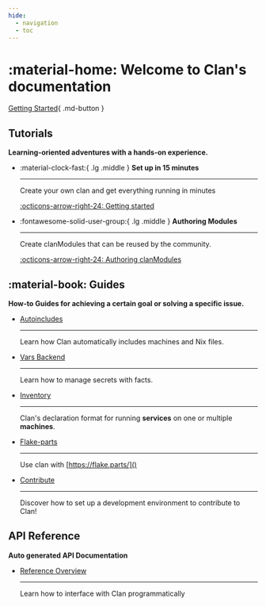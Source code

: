 ```yaml
---
hide:
  - navigation
  - toc
---
```


# :material-home: Welcome to **Clan**'s  documentation

[Getting Started](./getting-started/index.md){ .md-button }

## Tutorials

**Learning-oriented adventures with a hands-on experience.**

<div class="grid cards" markdown>

-   :material-clock-fast:{ .lg .middle } __Set up in 15 minutes__

    ---

    Create your own clan and get everything
    running in minutes

    [:octicons-arrow-right-24: Getting started](./getting-started/index.md)

-   :fontawesome-solid-user-group:{ .lg .middle } __Authoring Modules__

    ---

    Create clanModules that can be reused by the community.

    [:octicons-arrow-right-24: Authoring clanModules](./clanmodules/index.md)

</div>

## :material-book: Guides

**How-to Guides for achieving a certain goal or solving a specific issue.**

<div class="grid cards" markdown>

-   [Autoincludes](./manual/adding-machines.md)

    ---

    Learn how Clan automatically includes machines and Nix files.

-   [Vars Backend](./manual/vars-backend.md)

    ---

    Learn how to manage secrets with facts.

-   [Inventory](./manual/inventory.md)

    ---

    Clan's declaration format for running **services** on one or multiple **machines**.

-   [Flake-parts](./manual/flake-parts.md)

    ---

    Use clan with [https://flake.parts/]()

-   [Contribute](./manual/contribute.md)

    ---

    Discover how to set up a development environment to contribute to Clan!

</div>

## API Reference

**Auto generated API Documentation**

<div class="grid cards" markdown>

-   [Reference Overview](./reference/index.md)

    ---

    Learn how to interface with Clan programmatically


</div>
